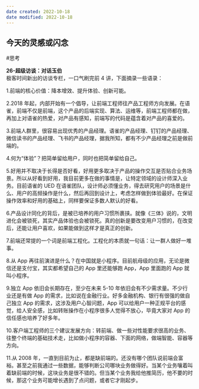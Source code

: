 ```yaml
---
date created: 2022-10-18
date modified: 2022-10-18
---
```


## 今天的灵感或闪念

#思考

**26-超级访谈：对话玉伯**  
极客时间新出的访谈专栏，一口气刷完前 4 讲，下面摘录一些语录：

1.前端的核心价值：降本增效、提升体验、创新可能。

2.2018 年起，内部开始有一个倡导，让前端工程师往产品工程师方向发展。在语雀，前端不仅是前端，这个产品的后端实现、算法、运维等，前端工程师都在做，再加上对语雀的热爱，对产品有感知，前端写的代码是蕴含着对产品的喜爱的。

3.前端人群里，很容易出现优秀的产品经理。语雀的产品经理、钉钉的产品经理、微信读书的产品经理、飞书的产品经理，据我所知，都有不少产品经理之前是做前端的。

4.何为“体验”？把简单留给用户，同时也把简单留给自己。

5.好用并不取决于长得是否好看，好用更多取决于产品的操作交互是否贴合业务场景。所以从好看到好用，我目前更多在做的事情是，让特定领域的设计师深入业务。目前语雀的 UED 在语雀团队，设计师必须懂业务，得去研究用户的场景是什么、用户的高频操作是什么，然后再回到设计上，考虑怎样做到体验最好。在保证操作效率和好用的基础上，同样要保证多数人默认的好看。

6.产品设计同化的背后，是被已培养的用户习惯所裹挟。就像《三体》说的，文明进化会被锁死，其实产品体验也会被锁死。真的创新是要改变用户习惯的，在改变后，还能让用户喜欢，如果能做到这样才是真正的创新。

7.前端还常提的一个词是前端工程化。工程化的本质就一句话：让一群人做好一堆事。

8.从 App 再往前演进是什么？在中国就是小程序。目前航母级的应用，无论是微信还是支付宝，其实都希望自己的 App 里还能够跑 App，App 里面跑的 App 就叫小程序。

9.独立 App 依旧会长期存在，至少在未来 5-10 年依旧会有不少需求量。不少行业还是有做 App 的需求，比如说在金融行业。好多金融机构、银行有很强的做自己独立 App 的需求，这涉及用户心智问题，App 可以给用户一种正规平台的感觉，给人安全感，比如转账操作在小程序很多人觉得不放心，毕竟大家对 App 的信任感也培养了好多年。

10.客户端工程师的三个建议发展方向：转前端、做一些对性能要求很高的业务、往整个终端的基础技术走，比如做小程序的容器、下面的网络，做端智能、容器等方向。

11.从 2008 年，一直到目前为止，都是缺前端的。还没有哪个团队说前端会富裕。甚至之前我通过一些数据，能够判断公司哪块业务做得好。当某个业务嚷着叫着缺前端的时候，这块业务是很不错的。但当某个业务我给他推简历，他不要的时候，那这个业务可能增长遇到了点问题，或者它才刚起步。
